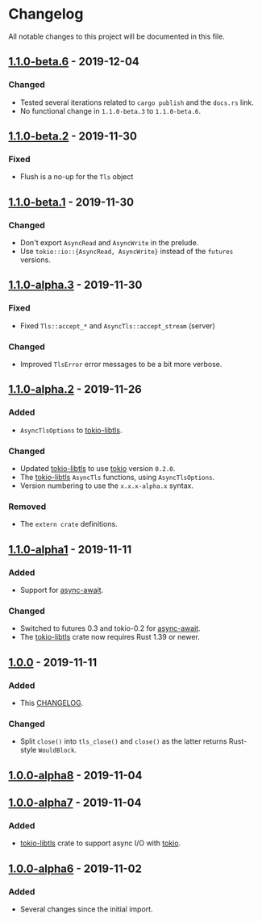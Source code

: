 # Changelog

All notable changes to this project will be documented in this file.

## [1.1.0-beta.6] - 2019-12-04
### Changed
- Tested several iterations related to `cargo publish` and the `docs.rs` link.
- No functional change in `1.1.0-beta.3` to `1.1.0-beta.6`.

## [1.1.0-beta.2] - 2019-11-30
### Fixed
- Flush is a no-up for the `Tls` object

## [1.1.0-beta.1] - 2019-11-30
### Changed
- Don't export `AsyncRead` and `AsyncWrite` in the prelude.
- Use `tokio::io::{AsyncRead, AsyncWrite}` instead of the `futures` versions.

## [1.1.0-alpha.3] - 2019-11-30
### Fixed
- Fixed `Tls::accept_*` and `AsyncTls::accept_stream` (server)
### Changed
- Improved `TlsError` error messages to be a bit more verbose.

## [1.1.0-alpha.2] - 2019-11-26
### Added
- `AsyncTlsOptions` to [tokio-libtls].
### Changed
- Updated [tokio-libtls] to use [tokio] version `0.2.0`.
- The [tokio-libtls] `AsyncTls` functions, using `AsyncTlsOptions`.
- Version numbering to use the `x.x.x-alpha.x` syntax.
### Removed
- The `extern crate` definitions.

## [1.1.0-alpha1] - 2019-11-11
### Added
- Support for [async-await].
### Changed
- Switched to futures 0.3 and tokio-0.2 for [async-await].
- The [tokio-libtls] crate now requires Rust 1.39 or newer.

## [1.0.0] - 2019-11-11
### Added
- This [CHANGELOG].
### Changed
- Split `close()` into `tls_close()` and `close()` as the latter
  returns Rust-style `WouldBlock`.

## [1.0.0-alpha8] - 2019-11-04

## [1.0.0-alpha7] - 2019-11-04
### Added
- [tokio-libtls] crate to support async I/O with [tokio].

## [1.0.0-alpha6] - 2019-11-02
### Added
- Several changes since the initial import.

[async-await]: https://blog.rust-lang.org/2019/11/07/Async-await-stable.html
[CHANGELOG]: CHANGELOG.md
[tokio]: https://tokio.rs/
[tokio-libtls]: https://crates.io/crates/tokio-libtls
[1.1.0-beta.6]: https://github.com/reyk/rust-libtls/compare/v1.1.0-beta.2..v1.1.0-beta.6
[1.1.0-beta.2]: https://github.com/reyk/rust-libtls/compare/v1.1.0-beta.1..v1.1.0-beta.2
[1.1.0-beta.1]: https://github.com/reyk/rust-libtls/compare/v1.1.0-alpha.3..v1.1.0-beta.1
[1.1.0-alpha.3]: https://github.com/reyk/rust-libtls/compare/v1.1.0-alpha.2..v1.1.0-alpha.3
[1.1.0-alpha.2]: https://github.com/reyk/rust-libtls/compare/v1.1.0-alpha1..v1.1.0-alpha.2
[1.1.0-alpha1]: https://github.com/reyk/rust-libtls/compare/v1.0.0...v1.1.0-alpha1
[1.0.0]: https://github.com/reyk/rust-libtls/compare/v1.0.0-alpha8...v1.0.0
[1.0.0-alpha8]: https://github.com/reyk/rust-libtls/compare/v1.0.0-alpha7...v1.0.0-alpha8
[1.0.0-alpha7]: https://github.com/reyk/rust-libtls/compare/v1.0.0-alpha6...v1.0.0-alpha7
[1.0.0-alpha6]: https://github.com/reyk/rust-libtls/compare/fe1583dbea2c7aa086ed53303030b6f719675f8d...v1.0.0-alpha6
